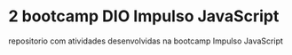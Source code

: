 # 2 bootcamp DIO Impulso JavaScript
 repositorio com atividades desenvolvidas na bootcamp Impulso JavaScript
